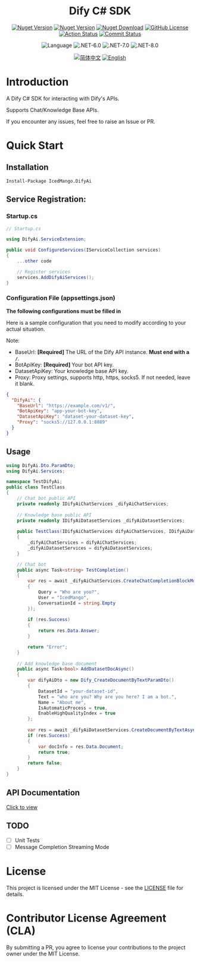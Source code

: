 <h1 style="text-align: center;">Dify C# SDK</h1>
<p align="center">
    <a href="https://www.nuget.org/packages/IcedMango.DifyAi" target="_blank"><img alt="Nuget Version" src="https://img.shields.io/badge/OpenSource-Github-blue"></a>
    <a href="https://www.nuget.org/packages/IcedMango.DifyAi" target="_blank"><img alt="Nuget Version" src="https://img.shields.io/nuget/v/IcedMango.DifyAi"></a>
    <a href="https://www.nuget.org/packages/IcedMango.DifyAi" target="_blank"><img alt="Nuget Download" src="https://img.shields.io/nuget/dt/IcedMango.DifyAi"/></a>
    <a href="https://github.com/IcedMango/DifyAi-csharp-sdk/blob/main/LICENSE" target="_blank"><img alt="GitHub License" src="https://img.shields.io/github/license/IcedMango/DifyAi-csharp-sdk"/></a>
    <a href="https://github.com/IcedMango/DifyAi-csharp-sdk/actions" target="_blank"><img alt="Action Status" src="https://img.shields.io/github/actions/workflow/status/IcedMango/DifyAi-csharp-sdk/publishNuGet.yml"/></a>
    <a href="https://img.shields.io/github/license/IcedMango/DifyAi-csharp-sdk" target="_blank"><img alt="Commit Status" src="https://img.shields.io/github/commit-activity/m/IcedMango/DifyAi-csharp-sdk?labelColor=%20%2332b583&color=%20%2312b76a"/></a>
</p>
<p align="center">
    <img alt="Language" src="https://img.shields.io/github/languages/top/IcedMango/DifyAi-csharp-sdk"/>
    <img alt=".NET-6.0" src="https://img.shields.io/badge/.NET-6.0-blue"/>
    <img alt=".NET-7.0" src="https://img.shields.io/badge/.NET-7.0-blue"/>
    <img alt=".NET-8.0" src="https://img.shields.io/badge/.NET-8.0-blue"/>
</p>
<p align="center">
    <a href="https://github.com/IcedMango/DifyAi-csharp-sdk/blob/main/README.zh-CN.md" target="_blank"><img alt="简体中文" src="https://img.shields.io/badge/简体中文-green"></a>
    <a href="https://github.com/IcedMango/DifyAi-csharp-sdk/blob/main/README.md" target="_blank"><img alt="English" src="https://img.shields.io/badge/English-red"></a>
</p>

# Introduction

A Dify C# SDK for interacting with Dify's APIs.

Supports Chat/Knowledge Base APIs.

If you encounter any issues, feel free to raise an Issue or PR.

# Quick Start

## Installation

```
Install-Package IcedMango.DifyAi
```

## Service Registration:

### Startup.cs

```csharp
// Startup.cs

using DifyAi.ServiceExtension;

public void ConfigureServices(IServiceCollection services)
{
    ...other code

    // Register services
    services.AddDifyAiServices();
}
```

### Configuration File (appsettings.json)

**The following configurations must be filled in**

Here is a sample configuration that you need to modify according to your actual situation.

Note:

- BaseUrl: **[Required]** The URL of the Dify API instance. **Must end with a `/`**.
- BotApiKey: **[Required]** Your bot API key.
- DatasetApiKey: Your knowledge base API key.
- Proxy: Proxy settings, supports http, https, socks5. If not needed, leave it blank.

```json
{
  "DifyAi": {
    "BaseUrl": "https://example.com/v1/",
    "BotApiKey": "app-your-bot-key",
    "DatasetApiKey": "dataset-your-dataset-key",
    "Proxy": "socks5://127.0.0.1:8889"
  }
}
```

## Usage

```csharp
using DifyAi.Dto.ParamDto;
using DifyAi.Services;

namespace TestDifyAi;
public class TestClass
{
    // Chat bot public API
    private readonly IDifyAiChatServices _difyAiChatServices;
    
    // Knowledge base public API
    private readonly IDifyAiDatasetServices _difyAiDatasetServices;
    
    public TestClass(IDifyAiChatServices difyAiChatServices, IDifyAiDatasetServices difyAiDatasetServices)
    {
        _difyAiChatServices = difyAiChatServices;
        _difyAiDatasetServices = difyAiDatasetServices;
    }

    // Chat bot
    public async Task<string> TestCompletion()
    {
        var res = await _difyAiChatServices.CreateChatCompletionBlockModeAsync(new Dify_CreateChatCompletionParamDto()
        {
            Query = "Who are you?",
            User = "IcedMango",
            ConversationId = string.Empty
        });
        
        if (res.Success)
        {
            return res.Data.Answer;
        }

        return "Error";
    }
    
    // Add knowledge base document
    public async Task<bool> AddDatasetDocAsync()
    {
        var difyAiDto = new Dify_CreateDocumentByTextParamDto() 
        {
            DatasetId = "your-dataset-id",
            Text = "who are you? Why are you here? I am a bot.",
            Name = "About me",
            IsAutomaticProcess = true,
            EnableHighQualityIndex = true
        };
        
        var res = await _difyAiDatasetServices.CreateDocumentByTextAsync(difyAiDto);
        if (res.Success)
        {
            var docInfo = res.Data.Document;
            return true;
        }
        return false;
    }
}
```

## API Documentation

[Click to view](ApiDoc.zh-CN.md)

## TODO
- [ ] Unit Tests
- [ ] Message Completion Streaming Mode

# License

This project is licensed under the MIT License - see the [LICENSE](./LICENSE) file for details.

# Contributor License Agreement (CLA)

By submitting a PR, you agree to license your contributions to the project owner under the MIT License.
